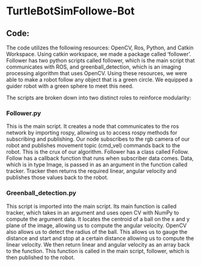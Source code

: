 # TurtleBotSimFollowe-Bot

## Code:
The code utilizes the following resources: OpenCV, Ros, Python, and Catkin Workspace. Using catkin workspace, we made a package called ‘follower’. Follower has two python scripts called follower, which is the main script that communicates with ROS, and greenball_detection, which is an imaging processing algorithm that uses OpenCV. Using these resources, we were able to make a robot follow any object that is a green circle. We equipped a guider robot with a green sphere to meet this need.


The scripts are broken down into two distinct roles to reinforce modularity:

### Follower.py
This is the main script. It creates a node that communicates to the ros network by importing rospy, allowing us to access rospy methods for subscribing and publishing. Our node subscribes to the rgb camera of our robot and publishes movement topic (cmd_vel) commands back to the robot. This is the crux of our algorithm.
Follower has a class called Follow. Follow has a callback function that runs when subscriber data comes. Data, which is in type Image, is passed in as an argument in the function called tracker. Tracker then returns the required linear, angular velocity and publishes those values back to the robot.

### Greenball_detection.py

This script is imported into the main script. Its main function is called tracker, which takes in an argument and uses open CV with NumPy to compute the argument data. It locates the centroid of a ball on the x and y plane of the image, allowing us to compute the angular velocity. OpenCV also allows us to detect the radius of the ball. This allows us to gauge the distance and start and stop at a certain distance allowing us to compute the linear velocity. We then return linear and angular velocity as an array back to the function. This function is called in the main script, follower, which is then published to the robot.

